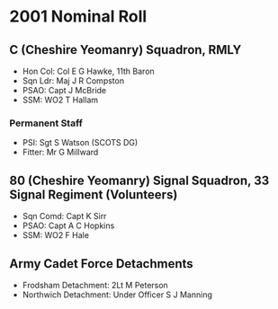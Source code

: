 # 2001 Nominal Roll

## C (Cheshire Yeomanry) Squadron, RMLY

* Hon Col: Col E G Hawke, 11th Baron
* Sqn Ldr: Maj J R Compston
* PSAO: Capt J McBride
* SSM: WO2 T Hallam

### Permanent Staff

* PSI: Sgt S Watson (SCOTS DG)
* Fitter: Mr G Millward

## 80 (Cheshire Yeomanry) Signal Squadron, 33 Signal Regiment (Volunteers)

* Sqn Comd: Capt K Sirr
* PSAO: Capt A C Hopkins
* SSM: WO2 F Hale

## Army Cadet Force Detachments

* Frodsham Detachment: 2Lt M Peterson
* Northwich Detachment: Under Officer S J Manning
